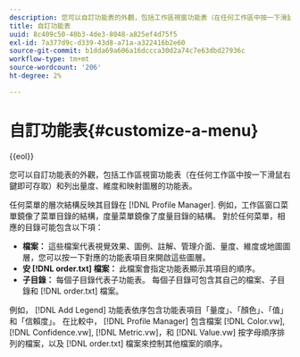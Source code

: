 ```yaml
---
description: 您可以自訂功能表的外觀，包括工作區視窗功能表（在任何工作區中按一下滑鼠右鍵即可存取）和列出量度、維度和映射圖層的功能表。
title: 自訂功能表
uuid: 8c409c50-40b3-4de3-8048-a825ef4d75f5
exl-id: 7a377d9c-d339-43d8-a71a-a322416b2e60
source-git-commit: b1dda69a606a16dccca30d2a74c7e63dbd27936c
workflow-type: tm+mt
source-wordcount: '206'
ht-degree: 2%

---
```


# 自訂功能表{#customize-a-menu}

{{eol}}

您可以自訂功能表的外觀，包括工作區視窗功能表（在任何工作區中按一下滑鼠右鍵即可存取）和列出量度、維度和映射圖層的功能表。

任何菜單的層次結構反映其目錄在 [!DNL Profile Manager]. 例如，工作區窗口菜單鏡像了菜單目錄的結構，度量菜單鏡像了度量目錄的結構。 對於任何菜單，相應的目錄可能包含以下項：

* **檔案：** 這些檔案代表視覺效果、圖例、註解、管理介面、量度、維度或地圖圖層，您可以按一下對應的功能表項目來開啟這些圖層。
* **安 [!DNL order.txt] 檔案：** 此檔案會指定功能表顯示其項目的順序。
* **子目錄：** 每個子目錄代表子功能表。 每個子目錄可包含其自己的檔案、子目錄和 [!DNL order.txt] 檔案。

例如， [!DNL Add Legend] 功能表依序包含功能表項目「量度」、「顏色」、「值」和「信賴度」。 在比較中， [!DNL Profile Manager] 包含檔案 [!DNL Color.vw], [!DNL Confidence.vw], [!DNL Metric.vw]，和 [!DNL Value.vw] 按字母順序排列的檔案，以及 [!DNL order.txt] 檔案來控制其他檔案的順序。

